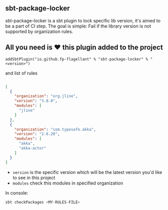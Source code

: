 ## sbt-package-locker
sbt-package-locker is a sbt plugin to lock specific lib version, it's aimed to be a part of CI step. 
The goal is simple: Fail if the library version is not supported by organization rules.

## All you need is &#9829; this plugin added to the project

```
addSbtPlugin("io.github.fp-flagellant" % "sbt-package-locker" % "<version>")
```

and list of rules

```json

[
  {
    "organization": "org.jline",
    "version": "3.0.0",
    "modules": [
      "jline"
    ]
  },
  {
    "organization": "com.typesafe.akka",
    "version": "2.6.20",
    "modules": [
      "akka",
      "akka-actor"
    ]
  }
]
```

- `version` is the specific version which will be the latest version you'd like to see in this project
- `modules` check this modules in specified organization

In console:
```sbt
sbt checkPackages <MY-RULES-FILE>
```